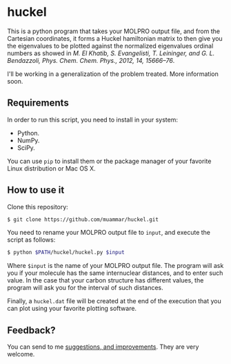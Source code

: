 huckel
======

This is a python program that takes your MOLPRO output file, and from the
Cartesian coordinates, it forms a Huckel hamiltonian matrix to then give you
the eigenvalues to be plotted against the normalized eigenvalues ordinal
numbers as showed in _M. El Khatib, S. Evangelisti, T.  Leininger, and G. L.
Bendazzoli, Phys. Chem. Chem. Phys., 2012, 14, 15666–76_.

I'll be working in a generalization of the problem treated. More information soon.

## Requirements

In order to run this script, you need to install in your system:

- Python.
- NumPy.
- SciPy.

You can use `pip` to install them or the package manager of your favorite Linux
distribution or Mac OS X.

## How to use it

Clone this repository:

```bash
$ git clone https://github.com/muammar/huckel.git
```

You need to rename your MOLPRO output file to `input`, and execute the script
as follows:

```bash
$ python $PATH/huckel/huckel.py $input
```

Where `$input` is the name of your MOLPRO output file.  The program will ask
you if your molecule has the same internuclear distances, and to enter such
value. In the case that your carbon structure has different values, the program
will ask you for the interval of such distances.


Finally, a `huckel.dat` file will be created at the end of the execution that
you can plot using your favorite plotting software.

## Feedback?

You can send to me [suggestions, and improvements](https://github.com/muammar/centerfinder/issues).
They are very welcome.
